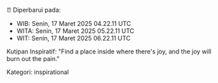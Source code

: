 ⏰ Diperbarui pada:
- WIB: Senin, 17 Maret 2025 04.22.11 UTC
- WITA: Senin, 17 Maret 2025 05.22.11 UTC
- WIT: Senin, 17 Maret 2025 06.22.11 UTC

Kutipan Inspiratif:
"Find a place inside where there's joy, and the joy will burn out the pain."


Kategori: inspirational

